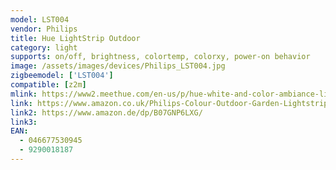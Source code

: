 ```yaml
---
model: LST004
vendor: Philips
title: Hue LightStrip Outdoor
category: light
supports: on/off, brightness, colortemp, colorxy, power-on behavior
image: /assets/images/devices/Philips_LST004.jpg
zigbeemodel: ['LST004']
compatible: [z2m]
mlink: https://www2.meethue.com/en-us/p/hue-white-and-color-ambiance-lightstrip-outdoor-80-inch/046677530945
link: https://www.amazon.co.uk/Philips-Colour-Outdoor-Garden-Lightstrip/dp/B07GDWP7CP/
link2: https://www.amazon.de/dp/B07GNP6LXG/
link3: 
EAN: 
  - 046677530945
  - 9290018187
---
```

